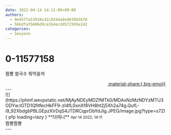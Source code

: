 ```yaml
---
date: 2022-04-14 14:11:09+09:00
authors:
  - 9e45ffa53938c42c0294a8e9839b5bf8
  - 56bdfafb606d9ce1b4ecdd572595e242
categories:
  - Seoyeon
---
```


# 0-11577158

<div class="post-container" markdown="1">
<div class="content-container md-sidebar__scrollwrap" markdown="1">

짬뽕 쌀국수 뭐먹을까

</div>
</div>

<div style="text-align: right;" markdown="1">
<a href="https://weverse.io/fromis9/fanpost/0-11577158" style="text-align: right;">:material-share:{.big-emoji}</a>
</div>
---

<div class="comments-container md-sidebar__scrollwrap" markdown="1">
<div class="comment" markdown="1">
<div class='id-container' markdown="1">
![](https://phinf.wevpstatic.net/MjAyNDEyMDZfMTk0/MDAxNzMzNDYzMTU3ODYw.tGTD1QfitfecHkFF9-zI4fL0xnXf8VH8ht2j5Xh2a74g.QufL-i9_92XbdgbPBLGEpzXIrDqS4JTDRCqprDbYdJIg.JPEG/image.jpg?type=s72){ pfp loading=lazy }
**<span class="artist">더여니</span>** <small>Apr 14 2022, 14:11</small><br>
</div>
<div class='comment-body' markdown="1">
짬뽕짬뽕
</div>
</div>
</div>
---
